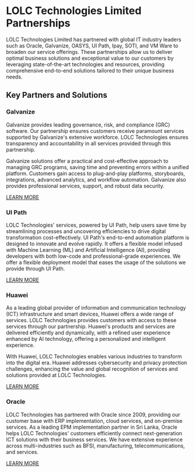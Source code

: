 # LOLC Technologies Limited Partnerships

LOLC Technologies Limited has partnered with global IT industry leaders such as Oracle, Galvanize, OASYS, UI Path, Ipay, SOTI, and VM Ware to broaden our service offerings. These partnerships allow us to deliver optimal business solutions and exceptional value to our customers by leveraging state-of-the-art technologies and resources, providing comprehensive end-to-end solutions tailored to their unique business needs.

## Key Partners and Solutions

### Galvanize

Galvanize provides leading governance, risk, and compliance (GRC) software. Our partnership ensures customers receive paramount services supported by Galvanize's extensive workforce. LOLC Technologies ensures transparency and accountability in all services provided through this partnership.

Galvanize solutions offer a practical and cost-effective approach to managing GRC programs, saving time and preventing errors within a unified platform. Customers gain access to plug-and-play platforms, storyboards, integrations, advanced analytics, and workflow automation. Galvanize also provides professional services, support, and robust data security.

[LEARN MORE](link_to_galvanize)

### UI Path

LOLC Technologies' services, powered by UI Path, help users save time by streamlining processes and uncovering efficiencies to drive digital transformation cost-effectively. UI Path's end-to-end automation platform is designed to innovate and evolve rapidly. It offers a flexible model infused with Machine Learning (ML) and Artificial Intelligence (AI), providing developers with both low-code and professional-grade experiences. We offer a flexible deployment model that eases the usage of the solutions we provide through UI Path.

[LEARN MORE](link_to_uipath)

### Huawei

As a leading global provider of information and communication technology (ICT) infrastructure and smart devices, Huawei offers a wide range of services. LOLC Technologies provides customers with access to these services through our partnership. Huawei's products and services are delivered efficiently and dynamically, with a refined user experience enhanced by AI technology, offering a personalized and intelligent experience.

With Huawei, LOLC Technologies enables various industries to transform into the digital era. Huawei addresses cybersecurity and privacy protection challenges, enhancing the value and global recognition of services and solutions provided at LOLC Technologies.

[LEARN MORE](link_to_huawei)

### Oracle

LOLC Technologies has partnered with Oracle since 2009, providing our customer base with ERP implementation, cloud services, and on-premise services. As a leading EPM implementation partner in Sri Lanka, Oracle helps LOLC Technologies' customers efficiently connect next-generation ICT solutions with their business services. We have extensive experience across multi-industries such as BFSI, manufacturing, telecommunications, and services.

[LEARN MORE](link_to_oracle)
